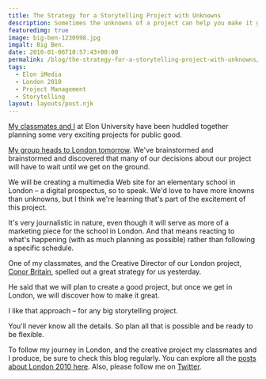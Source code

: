 ```yaml
---
title: The Strategy for a Storytelling Project with Unknowns
description: Sometimes the unknowns of a project can help you make it great.
featuredimg: true
image: big-ben-1230998.jpg
imgalt: Big Ben.
date: 2010-01-06T10:57:43+00:00
permalink: /blog/the-strategy-for-a-storytelling-project-with-unknowns/
tags:
  - Elon iMedia
  - London 2010
  - Project Management
  - Storytelling
layout: layouts/post.njk
---
```


[My classmates and I](http://www.elon.edu/e-web/academics/communications/interactive_media/imediaclass2009.xhtml) at Elon University have been huddled together planning some very exciting projects for public good.

[My group heads to London tomorrow](http://davidakennedy.com/2010/01/05/planning-a-big-storytelling-project/). We've brainstormed and brainstormed and discovered that many of our decisions about our project will have to wait until we get on the ground.

We will be creating a multimedia Web site for an elementary school in London – a digital prospectus, so to speak. We'd love to have more knowns than unknowns, but I think we're learning that's part of the excitement of this project.

It's very journalistic in nature, even though it will serve as more of a marketing piece for the school in London. And that means reacting to what's happening (with as much planning as possible) rather than following a specific schedule.

One of my classmates, and the Creative Director of our London project, [Conor Britain](http://twitter.com/ConorOniMedia), spelled out a great strategy for us yesterday.

He said that we will plan to create a good project, but once we get in London, we will discover how to make it great.

I like that approach – for any big storytelling project.

You'll never know all the details. So plan all that is possible and be ready to be flexible.

To follow my journey in London, and the creative project my classmates and I produce, be sure to check this blog regularly. You can explore all the [posts about London 2010 here](http://davidakennedy.com/tag/london-2010/). Also, please follow me on [Twitter](http://twitter.com/DavidAKennedy).
